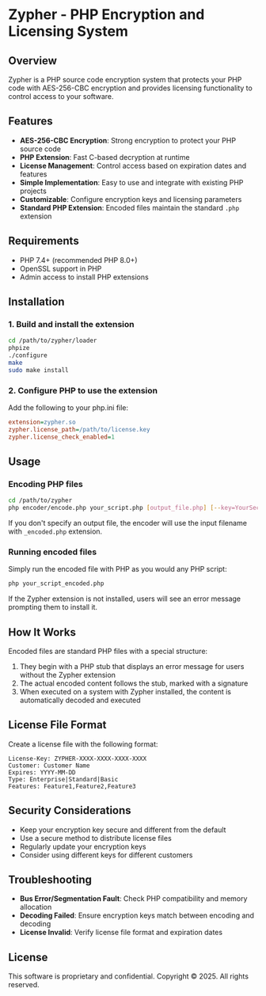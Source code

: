# Zypher - PHP Encryption and Licensing System

## Overview

Zypher is a PHP source code encryption system that protects your PHP code with AES-256-CBC encryption and provides licensing functionality to control access to your software.

## Features

- **AES-256-CBC Encryption**: Strong encryption to protect your PHP source code
- **PHP Extension**: Fast C-based decryption at runtime
- **License Management**: Control access based on expiration dates and features
- **Simple Implementation**: Easy to use and integrate with existing PHP projects
- **Customizable**: Configure encryption keys and licensing parameters
- **Standard PHP Extension**: Encoded files maintain the standard `.php` extension

## Requirements

- PHP 7.4+ (recommended PHP 8.0+)
- OpenSSL support in PHP
- Admin access to install PHP extensions

## Installation

### 1. Build and install the extension

```bash
cd /path/to/zypher/loader
phpize
./configure
make
sudo make install
```

### 2. Configure PHP to use the extension

Add the following to your php.ini file:

```ini
extension=zypher.so
zypher.license_path=/path/to/license.key
zypher.license_check_enabled=1
```

## Usage

### Encoding PHP files

```bash
cd /path/to/zypher
php encoder/encode.php your_script.php [output_file.php] [--key=YourSecretKey]
```

If you don't specify an output file, the encoder will use the input filename with `_encoded.php` extension.

### Running encoded files

Simply run the encoded file with PHP as you would any PHP script:

```bash
php your_script_encoded.php
```

If the Zypher extension is not installed, users will see an error message prompting them to install it.

## How It Works

Encoded files are standard PHP files with a special structure:
1. They begin with a PHP stub that displays an error message for users without the Zypher extension
2. The actual encoded content follows the stub, marked with a signature
3. When executed on a system with Zypher installed, the content is automatically decoded and executed

## License File Format

Create a license file with the following format:

```
License-Key: ZYPHER-XXXX-XXXX-XXXX-XXXX
Customer: Customer Name
Expires: YYYY-MM-DD
Type: Enterprise|Standard|Basic
Features: Feature1,Feature2,Feature3
```

## Security Considerations

- Keep your encryption key secure and different from the default
- Use a secure method to distribute license files
- Regularly update your encryption keys
- Consider using different keys for different customers

## Troubleshooting

- **Bus Error/Segmentation Fault**: Check PHP compatibility and memory allocation
- **Decoding Failed**: Ensure encryption keys match between encoding and decoding
- **License Invalid**: Verify license file format and expiration dates

## License

This software is proprietary and confidential.
Copyright © 2025. All rights reserved.